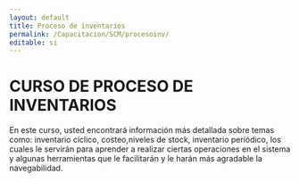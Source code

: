```yaml
---
layout: default
title: Proceso de inventarios
permalink: /Capacitacion/SCM/procesoinv/
editable: si
---
```


# CURSO DE PROCESO DE INVENTARIOS


En este curso, usted encontrará información más detallada sobre temas como: inventario cíclico, costeo,niveles de stock, inventario periódico, los cuales le servirán para aprender a realizar ciertas operaciones en el sistema y algunas herramientas que le facilitarán y le harán más agradable la navegabilidad.
